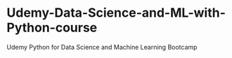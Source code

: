# Udemy-Data-Science-and-ML-with-Python-course
Udemy Python for Data Science and Machine Learning Bootcamp
